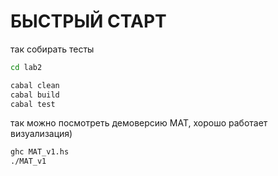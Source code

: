# БЫСТРЫЙ СТАРТ

так собирать тесты
```bash
cd lab2
```
```bash
cabal clean
cabal build
cabal test
```
так можно посмотреть демоверсию MAT, хорошо работает визуализация)
```bash
ghc MAT_v1.hs
./MAT_v1
```